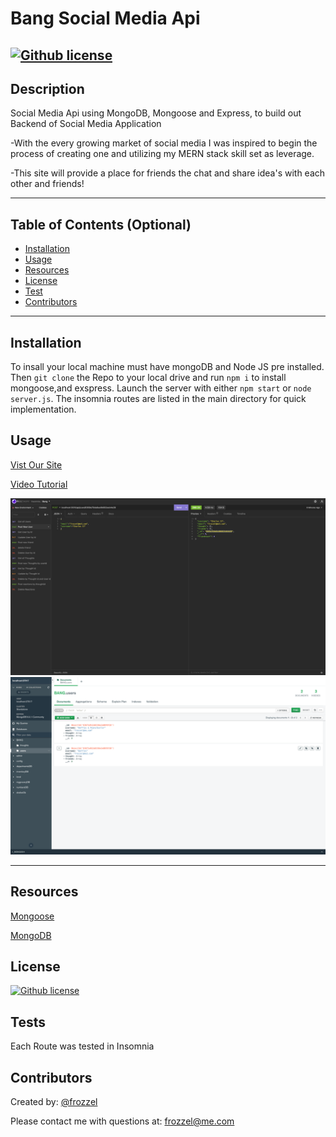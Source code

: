  
  # Bang Social Media Api
 
[![Github license](https://img.shields.io/badge/License-MIT-yellow.svg)](https://opensource.org/licenses/MIT)
---

  ## Description
  Social Media Api using MongoDB, Mongoose and Express, to build out Backend of Social Media Application

  -With the every growing market of social media I was inspired to begin the process of creating one and utilizing my MERN stack skill set as leverage.

  -This site will provide a place for friends the chat and share idea's with each other and friends!

---
  
  ## Table of Contents (Optional)
  
  - [Installation](#installation)
  - [Usage](#usage)
  - [Resources](#resources)
  - [License](#license)
  - [Test](#tests)
  - [Contributors](#contributors)
  
  ---

  ## Installation
  To insall your local machine must have mongoDB and Node JS pre installed.  Then  `git clone` the  Repo to your local drive and run `npm i` to install mongoose,and exspress. Launch the server with either `npm start` or `node server.js`. The insomnia routes are listed in the main directory for quick implementation.
  
  ## Usage
  [Vist Our Site](https://github.com/frozzel/BANG-Social-Media-Api)

   [Video Tutorial](https://youtu.be/j9Ls8n9aeH4)
  
  
![Screen Shots](./img/Screen%20Shot%202022-11-07%20at%207.57.57%20PM.png)
![Screen Shots2](./img/Screen%20Shot%202022-11-07%20at%207.59.16%20PM.png)

---

  ## Resources

  [Mongoose](https://mongoosejs.com/docs/)

  [MongoDB](https://www.mongodb.com/docs/guides/crud/delete/)
  

  ## License
  
  [![Github license](https://img.shields.io/badge/License-MIT-yellow.svg)](https://opensource.org/licenses/MIT)
  
  ## Tests

  Each Route was tested in Insomnia
  
  ## Contributors 

  Created by: [@frozzel](https://github.com/frozzel/BANG-Social-Media-Api)
  
  Please contact me with questions at: frozzel@me.com
  
